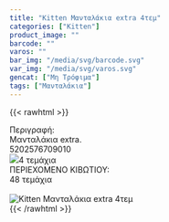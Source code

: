 ```yaml
---
title: "Kitten Μανταλάκια extra 4τεμ"
categories: ["Kitten"]
product_image: ""
barcode: ""
varos: ""
bar_img: "/media/svg/barcode.svg"
var_img: "/media/svg/varos.svg"
gencat: ["Μη Τρόφιμα"]
tags: ["Μανταλάκια"]
---
```

{{< rawhtml >}}

<div class="sload214"><div class="product"><div id="sistatika">Περιγραφή:</div><div class="alltext">Μανταλάκια extra.</div><div id="barcode"><div id="barimage1"></div><span id="bartext">5202576709010</span></div><div id="varos"><div id="varosimage" style="margin:0"><img src="/media/icons/tem.png"><span id="varostext">4 τεμάχια</span></div></div><div id="kivotio">ΠΕΡΙΕΧΟΜΕΝΟ ΚΙΒΩΤΙΟΥ:<br>48 τεμάχια</div><br><div class="pimg"><img alt="Kitten Μανταλάκια extra 4τεμ" title="Kitten Μανταλάκια extra 4τεμ" src="/media/images/kitten-mantalakia-extra-4tem.jpg"></div></div></div>
{{< /rawhtml >}}


